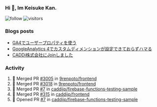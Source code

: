 ### Hi 👋, Im Keisuke Kan.

<!--
**9renpoto/9renpoto** is a ✨ _special_ ✨ repository because its `README.md` (this file) appears on your GitHub profile.

Here are some ideas to get you started:

- 🔭 I’m currently working on ...
- 🌱 I’m currently learning ...
- 👯 I’m looking to collaborate on ...
- 🤔 I’m looking for help with ...
- 💬 Ask me about ...
- 📫 How to reach me: ...
- 😄 Pronouns: ...
- ⚡ Fun fact: ...
-->

![follow](https://img.shields.io/github/followers/9renpoto?label=Follow&style=social)
![visitors](https://komarev.com/ghpvc/?username=9renpoto&label=Profile%20views&color=0e75b6&style=flat)

### Blogs posts

<!-- BLOG-POST-LIST:START -->
- [GA4でユーザープロパティを使う](https://9renpoto.dev/2021/02/21/google-analytics-4-user-properties/)
- [GoogleAnalytics 4でカスタムディメンションが設定できておらずハマる](https://9renpoto.dev/2021/02/13/google-analytics-4/)
- [CADDi株式会社にJoinしました](https://9renpoto.dev/2020/12/05/join/)
<!-- BLOG-POST-LIST:END -->

### Activity

<!--START_SECTION:activity-->
1. 🎉 Merged PR [#3005](https://github.com/9renpoto/frontend/pull/3005) in [9renpoto/frontend](https://github.com/9renpoto/frontend)
2. 🎉 Merged PR [#3018](https://github.com/9renpoto/frontend/pull/3018) in [9renpoto/frontend](https://github.com/9renpoto/frontend)
3. 🎉 Merged PR [#7](https://github.com/caddijp/firebase-functions-testing-sample/pull/7) in [caddijp/firebase-functions-testing-sample](https://github.com/caddijp/firebase-functions-testing-sample)
4. 🎉 Merged PR [#315](https://github.com/caddijp/frontend/pull/315) in [caddijp/frontend](https://github.com/caddijp/frontend)
5. 💪 Opened PR [#7](https://github.com/caddijp/firebase-functions-testing-sample/pull/7) in [caddijp/firebase-functions-testing-sample](https://github.com/caddijp/firebase-functions-testing-sample)
<!--END_SECTION:activity-->

<!--START_SECTION:waka-->
<!--END_SECTION:waka-->